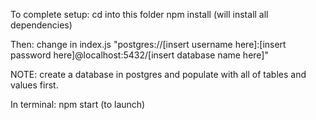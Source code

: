 To complete setup:
cd into this folder
npm install (will install all dependencies)

Then:
change in index.js
"postgres://[insert username here]:[insert password here]@localhost:5432/[insert database name here]"

NOTE: create a database in postgres and populate with all of tables and values first.

In terminal:
npm start (to launch)
